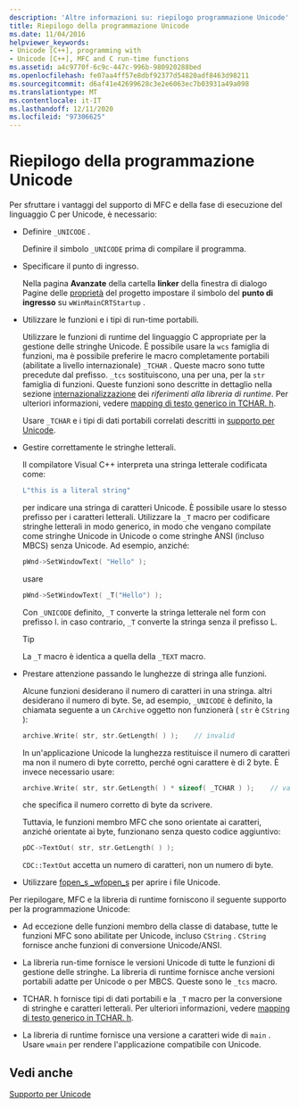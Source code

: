 ```yaml
---
description: 'Altre informazioni su: riepilogo programmazione Unicode'
title: Riepilogo della programmazione Unicode
ms.date: 11/04/2016
helpviewer_keywords:
- Unicode [C++], programming with
- Unicode [C++], MFC and C run-time functions
ms.assetid: a4c9770f-6c9c-447c-996b-980920288bed
ms.openlocfilehash: fe07aa4ff57e8dbf92377d54820adf8463d98211
ms.sourcegitcommit: d6af41e42699628c3e2e6063ec7b03931a49a098
ms.translationtype: MT
ms.contentlocale: it-IT
ms.lasthandoff: 12/11/2020
ms.locfileid: "97306625"
---
```

# <a name="unicode-programming-summary"></a>Riepilogo della programmazione Unicode

Per sfruttare i vantaggi del supporto di MFC e della fase di esecuzione del linguaggio C per Unicode, è necessario:

- Definire `_UNICODE` .

   Definire il simbolo `_UNICODE` prima di compilare il programma.

- Specificare il punto di ingresso.

   Nella pagina **Avanzate** della cartella **linker** della finestra di dialogo Pagine delle [proprietà](../build/reference/property-pages-visual-cpp.md) del progetto impostare il simbolo del **punto di ingresso** su `wWinMainCRTStartup` .

- Utilizzare le funzioni e i tipi di run-time portabili.

   Utilizzare le funzioni di runtime del linguaggio C appropriate per la gestione delle stringhe Unicode. È possibile usare la `wcs` famiglia di funzioni, ma è possibile preferire le macro completamente portabili (abilitate a livello internazionale) `_TCHAR` . Queste macro sono tutte precedute dal prefisso. `_tcs` sostituiscono, una per una, per la `str` famiglia di funzioni. Queste funzioni sono descritte in dettaglio nella sezione [internazionalizzazione](../c-runtime-library/internationalization.md) dei *riferimenti alla libreria di runtime*. Per ulteriori informazioni, vedere [mapping di testo generico in TCHAR. h](../text/generic-text-mappings-in-tchar-h.md).

   Usare `_TCHAR` e i tipi di dati portabili correlati descritti in [supporto per Unicode](../text/support-for-unicode.md).

- Gestire correttamente le stringhe letterali.

   Il compilatore Visual C++ interpreta una stringa letterale codificata come:

    ```cpp
    L"this is a literal string"
    ```

   per indicare una stringa di caratteri Unicode. È possibile usare lo stesso prefisso per i caratteri letterali. Utilizzare la `_T` macro per codificare stringhe letterali in modo generico, in modo che vengano compilate come stringhe Unicode in Unicode o come stringhe ANSI (incluso MBCS) senza Unicode. Ad esempio, anziché:

    ```cpp
    pWnd->SetWindowText( "Hello" );
    ```

   usare

    ```cpp
    pWnd->SetWindowText( _T("Hello") );
    ```

   Con `_UNICODE` definito, `_T` converte la stringa letterale nel form con prefisso l. in caso contrario, `_T` converte la stringa senza il prefisso L.

    > [!TIP]
    >  La `_T` macro è identica a quella della `_TEXT` macro.

- Prestare attenzione passando le lunghezze di stringa alle funzioni.

   Alcune funzioni desiderano il numero di caratteri in una stringa. altri desiderano il numero di byte. Se, ad esempio, `_UNICODE` è definito, la chiamata seguente a un `CArchive` oggetto non funzionerà ( `str` è `CString` ):

    ```cpp
    archive.Write( str, str.GetLength( ) );    // invalid
    ```

   In un'applicazione Unicode la lunghezza restituisce il numero di caratteri ma non il numero di byte corretto, perché ogni carattere è di 2 byte. È invece necessario usare:

    ```cpp
    archive.Write( str, str.GetLength( ) * sizeof( _TCHAR ) );    // valid
    ```

   che specifica il numero corretto di byte da scrivere.

   Tuttavia, le funzioni membro MFC che sono orientate ai caratteri, anziché orientate ai byte, funzionano senza questo codice aggiuntivo:

    ```cpp
    pDC->TextOut( str, str.GetLength( ) );
    ```

   `CDC::TextOut` accetta un numero di caratteri, non un numero di byte.

- Utilizzare [fopen_s _wfopen_s](../c-runtime-library/reference/fopen-s-wfopen-s.md) per aprire i file Unicode.

Per riepilogare, MFC e la libreria di runtime forniscono il seguente supporto per la programmazione Unicode:

- Ad eccezione delle funzioni membro della classe di database, tutte le funzioni MFC sono abilitate per Unicode, incluso `CString` . `CString` fornisce anche funzioni di conversione Unicode/ANSI.

- La libreria run-time fornisce le versioni Unicode di tutte le funzioni di gestione delle stringhe. La libreria di runtime fornisce anche versioni portabili adatte per Unicode o per MBCS. Queste sono le `_tcs` macro.

- TCHAR. h fornisce tipi di dati portabili e la `_T` macro per la conversione di stringhe e caratteri letterali. Per ulteriori informazioni, vedere [mapping di testo generico in TCHAR. h](../text/generic-text-mappings-in-tchar-h.md).

- La libreria di runtime fornisce una versione a caratteri wide di `main` . Usare `wmain` per rendere l'applicazione compatibile con Unicode.

## <a name="see-also"></a>Vedi anche

[Supporto per Unicode](../text/support-for-unicode.md)
